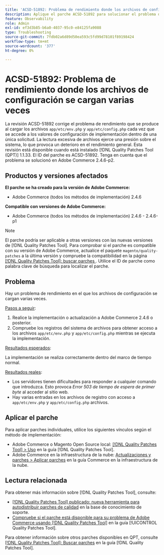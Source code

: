 ```yaml
---
title: 'ACSD-51892: Problema de rendimiento donde los archivos de configuración se cargan varias veces'
description: Aplique el parche ACSD-51892 para solucionar el problema de rendimiento de Adobe Commerce, donde los archivos de configuración se cargan varias veces durante la implementación.
feature: Observability
role: Admin
exl-id: ef3d3b85-b6a0-4037-95c0-e84125fa9088
type: Troubleshooting
source-git-commit: 7fdb02a6d89d50ea593c5fd99d78101f89198424
workflow-type: tm+mt
source-wordcount: '377'
ht-degree: 0%

---
```


# ACSD-51892: Problema de rendimiento donde los archivos de configuración se cargan varias veces

La revisión ACSD-51892 corrige el problema de rendimiento que se produce al cargar los archivos `app/etc/env.php` y `app/etc/config.php` cada vez que se accede a los valores de configuración de implementación dentro de una única solicitud. La lectura excesiva de archivos ejerce una presión sobre el sistema, lo que provoca un deterioro en el rendimiento general. Esta revisión está disponible cuando está instalado [!DNL Quality Patches Tool (QPT)] 1.1.33. El ID del parche es ACSD-51892. Tenga en cuenta que el problema se solucionó en Adobe Commerce 2.4.6-p2.

## Productos y versiones afectados

**El parche se ha creado para la versión de Adobe Commerce:**

* Adobe Commerce (todos los métodos de implementación) 2.4.6

**Compatible con versiones de Adobe Commerce:**

* Adobe Commerce (todos los métodos de implementación) 2.4.6 - 2.4.6-p1

>[!NOTE]
>
>El parche podría ser aplicable a otras versiones con las nuevas versiones de [!DNL Quality Patches Tool]. Para comprobar si el parche es compatible con su versión de Adobe Commerce, actualice el paquete `magento/quality-patches` a la última versión y compruebe la compatibilidad en la página [[!DNL Quality Patches Tool]: buscar parches ](https://experienceleague.adobe.com/tools/commerce-quality-patches/index.html?lang=es). Utilice el ID de parche como palabra clave de búsqueda para localizar el parche.

## Problema

Hay un problema de rendimiento en el que los archivos de configuración se cargan varias veces.

<u>Pasos a seguir</u>:

1. Realice la implementación o actualización a Adobe Commerce 2.4.6 o posterior.
1. Compruebe los registros del sistema de archivos para obtener acceso a los archivos `app/etc/env.php` y `app/etc/config.php` mientras se ejecuta la implementación.

<u>Resultados esperados</u>:

La implementación se realiza correctamente dentro del marco de tiempo normal.

<u>Resultados reales</u>:

* Los servidores tienen dificultades para responder a cualquier comando que introduzca. Esto provoca *Error 503 de tiempo de espera de primer byte* al acceder al sitio web.
* Hay varias entradas en los archivos de registro con acceso a `app/etc/env.php` y `app/etc/config.php` archivos.

## Aplicar el parche

Para aplicar parches individuales, utilice los siguientes vínculos según el método de implementación:

* Adobe Commerce o Magento Open Source local: [[!DNL Quality Patches Tool] > Uso](/help/tools/quality-patches-tool/usage.md) en la guía [!DNL Quality Patches Tool].
* Adobe Commerce en la infraestructura de la nube: [Actualizaciones y parches > Aplicar parches](https://experienceleague.adobe.com/docs/commerce-cloud-service/user-guide/develop/upgrade/apply-patches.html?lang=es) en la guía Commerce en la infraestructura de la nube.

## Lectura relacionada

Para obtener más información sobre [!DNL Quality Patches Tool], consulte:

* [[!DNL Quality Patches Tool] publicado: nueva herramienta para autodistribuir parches de calidad](https://experienceleague.adobe.com/es/docs/commerce-operations/tools/quality-patches-tool/quality-patches-tool-to-self-serve-quality-patches) en la base de conocimiento de soporte.
* [Compruebe si el parche está disponible para su problema de Adobe Commerce usando [!DNL Quality Patches Tool]](/help/tools/quality-patches-tool/patches-available-in-qpt/check-patch-for-magento-issue-with-magento-quality-patches.md) en la guía [!UICONTROL Quality Patches Tool].


Para obtener información sobre otros parches disponibles en QPT, consulte [[!DNL Quality Patches Tool]: Buscar parches](https://experienceleague.adobe.com/tools/commerce-quality-patches/index.html?lang=es) en la guía [!DNL Quality Patches Tool].
